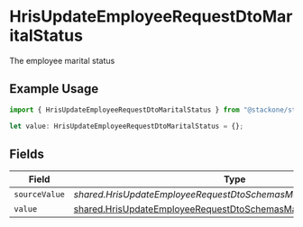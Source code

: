 # HrisUpdateEmployeeRequestDtoMaritalStatus

The employee marital status

## Example Usage

```typescript
import { HrisUpdateEmployeeRequestDtoMaritalStatus } from "@stackone/stackone-client-ts/sdk/models/shared";

let value: HrisUpdateEmployeeRequestDtoMaritalStatus = {};
```

## Fields

| Field                                                                                                                                               | Type                                                                                                                                                | Required                                                                                                                                            | Description                                                                                                                                         |
| --------------------------------------------------------------------------------------------------------------------------------------------------- | --------------------------------------------------------------------------------------------------------------------------------------------------- | --------------------------------------------------------------------------------------------------------------------------------------------------- | --------------------------------------------------------------------------------------------------------------------------------------------------- |
| `sourceValue`                                                                                                                                       | *shared.HrisUpdateEmployeeRequestDtoSchemasMaritalStatusSourceValue*                                                                                | :heavy_minus_sign:                                                                                                                                  | N/A                                                                                                                                                 |
| `value`                                                                                                                                             | [shared.HrisUpdateEmployeeRequestDtoSchemasMaritalStatusValue](../../../sdk/models/shared/hrisupdateemployeerequestdtoschemasmaritalstatusvalue.md) | :heavy_minus_sign:                                                                                                                                  | N/A                                                                                                                                                 |